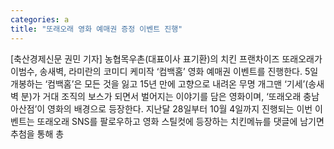 ```yaml
---
categories: a
title: "또래오래 영화 예매권 증정 이벤트 진행"
---
```

[축산경제신문 권민 기자] 농협목우촌(대표이사 표기환)의 치킨 프랜차이즈 또래오래가 이범수, 송새벽, 라미란의 코미디 케미작 ‘컴백홈’ 영화 예매권 이벤트를 진행한다. 5일 개봉하는 ‘컴백홈’은 모든 것을 잃고 15년 만에 고향으로 내려온 무명 개그맨 ‘기세’(송새벽 분)가 거대 조직의 보스가 되면서 벌어지는 이야기를 담은 영화이며, ‘또래오래 충남아산점’이 영화의 배경으로 등장한다. 지난달 28일부터 10월 4일까지 진행되는 이번 이벤트는 또래오래 SNS를 팔로우하고 영화 스틸컷에 등장하는 치킨메뉴를 댓글에 남기면 추첨을 통해 총